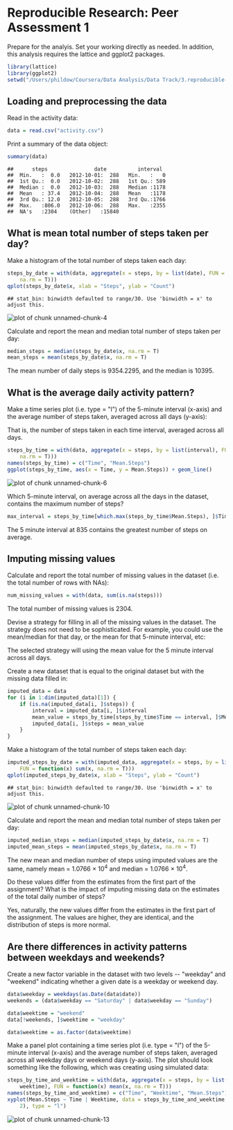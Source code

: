 # Reproducible Research: Peer Assessment 1

Prepare for the analyis. Set your working directly as needed. 
In addition, this analysis requires the lattice and ggplot2 packages.


```r
library(lattice)
library(ggplot2)
setwd("/Users/phildow/Coursera/Data Analysis/Data Track/3.reproducible-research/RepData_PeerAssessment1/")
```


## Loading and preprocessing the data

Read in the activity data:


```r
data = read.csv("activity.csv")
```


Print a summary of the data object:


```r
summary(data)
```

```
##      steps               date          interval   
##  Min.   :  0.0   2012-10-01:  288   Min.   :   0  
##  1st Qu.:  0.0   2012-10-02:  288   1st Qu.: 589  
##  Median :  0.0   2012-10-03:  288   Median :1178  
##  Mean   : 37.4   2012-10-04:  288   Mean   :1178  
##  3rd Qu.: 12.0   2012-10-05:  288   3rd Qu.:1766  
##  Max.   :806.0   2012-10-06:  288   Max.   :2355  
##  NA's   :2304    (Other)   :15840
```


## What is mean total number of steps taken per day?

Make a histogram of the total number of steps taken each day:


```r
steps_by_date = with(data, aggregate(x = steps, by = list(date), FUN = function(x) sum(x, 
    na.rm = T)))
qplot(steps_by_date$x, xlab = "Steps", ylab = "Count")
```

```
## stat_bin: binwidth defaulted to range/30. Use 'binwidth = x' to adjust this.
```

![plot of chunk unnamed-chunk-4](figure/unnamed-chunk-4.png) 


Calculate and report the mean and median total number of steps taken per day:


```r
median_steps = median(steps_by_date$x, na.rm = T)
mean_steps = mean(steps_by_date$x, na.rm = T)
```


The mean number of daily steps is 9354.2295, and the median is 10395.

## What is the average daily activity pattern?

Make a time series plot (i.e. type = "l") of the 5-minute interval (x-axis) and the average 
number of steps taken, averaged across all days (y-axis):

That is, the number of steps taken in each time interval, averaged across all days.


```r
steps_by_time = with(data, aggregate(x = steps, by = list(interval), FUN = function(x) mean(x, 
    na.rm = T)))
names(steps_by_time) = c("Time", "Mean.Steps")
ggplot(steps_by_time, aes(x = Time, y = Mean.Steps)) + geom_line()
```

![plot of chunk unnamed-chunk-6](figure/unnamed-chunk-6.png) 


Which 5-minute interval, on average across all the days in the dataset, contains the maximum number of steps?


```r
max_interval = steps_by_time[which.max(steps_by_time$Mean.Steps), ]$Time
```


The 5 minute interval at 835 contains the greatest number of steps on average.

## Imputing missing values

Calculate and report the total number of missing values in the dataset 
(i.e. the total number of rows with NAs):


```r
num_missing_values = with(data, sum(is.na(steps)))
```


The total number of missing values is 2304.

Devise a strategy for filling in all of the missing values in the dataset. 
The strategy does not need to be sophisticated. For example, you could use the mean/median 
for that day, or the mean for that 5-minute interval, etc:

The selected strategy will using the mean value for the 5 minute interval across all days.

Create a new dataset that is equal to the original dataset but with the missing data filled in:


```r
imputed_data = data
for (i in 1:dim(imputed_data)[1]) {
    if (is.na(imputed_data[i, ]$steps)) {
        interval = imputed_data[i, ]$interval
        mean_value = steps_by_time[steps_by_time$Time == interval, ]$Mean.Steps
        imputed_data[i, ]$steps = mean_value
    }
}
```


Make a histogram of the total number of steps taken each day:


```r
imputed_steps_by_date = with(imputed_data, aggregate(x = steps, by = list(date), 
    FUN = function(x) sum(x, na.rm = T)))
qplot(imputed_steps_by_date$x, xlab = "Steps", ylab = "Count")
```

```
## stat_bin: binwidth defaulted to range/30. Use 'binwidth = x' to adjust this.
```

![plot of chunk unnamed-chunk-10](figure/unnamed-chunk-10.png) 


Calculate and report the mean and median total number of steps taken per day:


```r
imputed_median_steps = median(imputed_steps_by_date$x, na.rm = T)
imputed_mean_steps = mean(imputed_steps_by_date$x, na.rm = T)
```


The new mean and median number of steps using imputed values are the same, namely mean = 1.0766 &times; 10<sup>4</sup> and median = 1.0766 &times; 10<sup>4</sup>.

Do these values differ from the estimates from the first part of the assignment? 
What is the impact of imputing missing data on the estimates of the total daily number of steps?

Yes, naturally, the new values differ from the estimates in the first part of the assignment.
The values are higher, they are identical, and the distribution of steps is more normal.

## Are there differences in activity patterns between weekdays and weekends?

Create a new factor variable in the dataset with two levels -- "weekday" and "weekend" 
indicating whether a given date is a weekday or weekend day.


```r
data$weekday = weekdays(as.Date(data$date))
weekends = (data$weekday == "Saturday" | data$weekday == "Sunday")

data$weektime = "weekend"
data[!weekends, ]$weektime = "weekday"

data$weektime = as.factor(data$weektime)
```


Make a panel plot containing a time series plot (i.e. type = "l") of the 5-minute interval (x-axis) 
and the average number of steps taken, averaged across all weekday days or weekend days (y-axis). 
The plot should look something like the following, which was creating using simulated data:


```r
steps_by_time_and_weektime = with(data, aggregate(x = steps, by = list(interval, 
    weektime), FUN = function(x) mean(x, na.rm = T)))
names(steps_by_time_and_weektime) = c("Time", "Weektime", "Mean.Steps")
xyplot(Mean.Steps ~ Time | Weektime, data = steps_by_time_and_weektime, layout = c(1, 
    2), type = "l")
```

![plot of chunk unnamed-chunk-13](figure/unnamed-chunk-13.png) 

